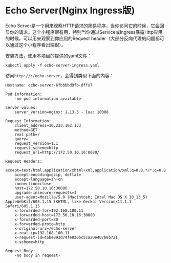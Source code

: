 # Echo Server(Nginx Ingress版)

Echo Server是一个用来观察HTTP请求的简易程序，当你访问它的时候，它会回显你的请求。这个小程序很有用，特别当你通过Service或Ingress暴露Http应用的时候，可以用来观察到你应用的Request header（大部分反向代理的问题都可以通过这个小程序看出端倪）。

安装方法，使用本项目的提供的yaml文件：

```
kubectl apply -f echo-server-ingress.yaml
```

访问`http://:/echo-server`，会得到类似下面的内容：

```
Hostname: echo-server-6fbbbbd9fb-dffx7

Pod Information:
	-no pod information available-

Server values:
	server_version=nginx: 1.13.3 - lua: 10008

Request Information:
	client_address=10.233.102.133
	method=GET
	real path=/
	query=
	request_version=1.1
	request_scheme=http
	request_uri=http://172.50.10.16:8080/

Request Headers:
	accept=text/html,application/xhtml+xml,application/xml;q=0.9,*/*;q=0.8
	accept-encoding=gzip, deflate
	accept-language=zh-cn
	connection=close
	host=172.50.10.16:30080
	upgrade-insecure-requests=1
	user-agent=Mozilla/5.0 (Macintosh; Intel Mac OS X 10_13_5) AppleWebKit/605.1.15 (KHTML, like Gecko) Version/11.1.1 Safari/605.1.15
	x-forwarded-for=192.168.100.11
	x-forwarded-host=172.50.10.16:30080
	x-forwarded-port=80
	x-forwarded-proto=http
	x-original-uri=/echo-server
	x-real-ip=192.168.100.11
	x-request-id=45be093d74fe030bc5ca20e407b8b721
	x-scheme=http

Request Body:
	-no body in request-
```